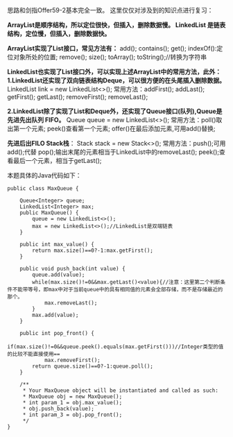 思路和剑指Offer59-2基本完全一致。
这里仅仅对涉及到的知识点进行复习：

**ArrayList是顺序结构，所以定位很快，但插入，删除数据慢。
LinkedList 是链表结构，定位慢，但插入，删除数据快。**

**ArrayList实现了List接口，常见方法有：**
add(); contains(); get(); indexOf():定位对象所处的位置; remove(); size(); toArray(); toString();//转换为字符串 

**LinkedList也实现了List接口外，可以实现上述ArrayList中的常用方法，此外：**
**1.LinkedList还实现了双向链表结构Deque，可以很方便的在头尾插入删除数据。** 
LinkedList<class> link = new LinkedList<>();
常用方法：addFirst(); addLast(); getFirst(); getLast(); removeFirst(); removeLast();

**2.LinkedList除了实现了List和Deque外，还实现了Queue接口(队列),Queue是先进先出队列 FIFO。**
Queue<class> queue = new LinkedList<>();
常用方法：poll()取出第一个元素; peek()查看第一个元素; offer()在最后添加元素,可用add()替换;

**先进后出FILO Stack栈**：
Stack<class> stack = new Stack<>(); 
常用方法：push();可用add();代替    pop();输出末尾的元素相当于LinkedList中的removeLast(); peek();查看最后一个元素，相当于getLast();

本题具体的Java代码如下：
```
public class MaxQueue {

    Queue<Integer> queue;
    LinkedList<Integer> max;
    public MaxQueue() {
        queue = new LinkedList<>();
        max = new LinkedList<>();//LinkedList是双端链表
    }
    
    public int max_value() {
        return max.size()==0?-1:max.getFirst();
    }
    
    public void push_back(int value) {
        queue.add(value);
        while(max.size()!=0&&max.getLast()<value){//注意：这里第二个判断条件不能带等号，即max中对于当前queue中的具有相同值的元素会全部存储，而不是存储最近的那个。
            max.removeLast();
        }
        max.add(value);
    }
    
    public int pop_front() {
        if(max.size()!=0&&queue.peek().equals(max.getFirst()))//Integer类型的值的比较不能直接使用==
            max.removeFirst();
        return queue.size()==0?-1:queue.poll();
    }
    
    /**
     * Your MaxQueue object will be instantiated and called as such:
     * MaxQueue obj = new MaxQueue();
     * int param_1 = obj.max_value();
     * obj.push_back(value);
     * int param_3 = obj.pop_front();
     */
}
```

